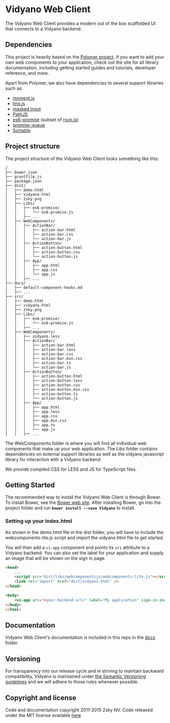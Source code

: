 # Vidyano Web Client

The Vidyano Web Client provides a modern out of the box scaffolded UI that connects to a Vidyano backend.

## Dependencies

This project is heavily based on the [Polymer project](https://www.polymer-project.org/). if you want to add your own web components to your application, check out the site for all library documentation, including getting started guides and tutorials, developer reference, and more.

Apart from Polymer, we also have dependencies to several support libraries such as:

* [moment.js](http://momentjs.com/)
* [linq.js](http://linqjs.codeplex.com/)
* [masked input](http://digitalbush.com/projects/masked-input-plugin/)
* [PathJS](https://github.com/mtrpcic/pathjs)
* [es6-promise](https://github.com/jakearchibald/es6-promise) (subset of [rsvp.js](https://github.com/tildeio/rsvp.js))
* [promise-queue](https://github.com/azproduction/promise-queue/)
* [Sortable](https://github.com/RubaXa/Sortable)

## Project structure

The project structure of the Vidyano Web Client looks something like this:

```
/
├── bower.json
├── gruntfile.js
├── package.json
├── dist/
│   ├── demo.html
│   ├── vidyano.html
│   ├── 2sky.png
│   ├── Libs/
│   │   ├── es6-promise/
│   │   │   └── es6-promise.js
│   │   ├── ...
│   ├── WebComponents/
│   │   ├── ActionBar/
│   │   │   ├── action-bar.html
│   │   │   ├── action-bar.css
│   │   │   └── action-bar.js
│   │   ├── ActionButton/
│   │   │   ├── action-button.html
│   │   │   ├── action-button.css
│   │   │   └── action-button.js
│   │   ├── App/
│   │   │   ├── app.html
│   │   │   ├── app.css
│   │   │   └── app.js
│   │   ├── ...
├── docs/
│   ├── default-component-hooks.md
│   ├── ...
├── src/
│   ├── demo.html
│   ├── vidyano.html
│   ├── 2sky.png
│   ├── Libs/
│   │   ├── es6-promise/
│   │   │   └── es6-promise.js
│   │   ├── ...
│   ├── WebComponents/
│   │   ├── vidyano.less
│   │   ├── ActionBar/
│   │   │   ├── action-bar.html
│   │   │   ├── action-bar.less
│   │   │   ├── action-bar.css
│   │   │   ├── action-bar.min.css
│   │   │   ├── action-bar.ts
│   │   │   └── action-bar.js
│   │   ├── ActionButton/
│   │   │   ├── action-button.html
│   │   │   ├── action-button.less
│   │   │   ├── action-button.css
│   │   │   ├── action-button.min.css
│   │   │   ├── action-button.ts
│   │   │   └── action-button.js
│   │   ├── App/
│   │   │   ├── app.html
│   │   │   ├── app.less
│   │   │   ├── app.css
│   │   │   ├── app.min.css
│   │   │   ├── app.ts
│   │   │   └── app.js
│   │   ├── ...
```

The WebComponents folder is where you will find all individual web components that make up your web application.
The Libs folder contains dependencies on external support libraries as well as the vidyano javascript library for interaction with a Vidyano backend.

We provide compiled CSS for LESS and JS for TypeScript files.

## Getting Started

The recommended way to install the Vidyano Web Client is through Bower. To install Bower, see the [Bower web site](http://bower.io/). After installing Bower, go into the project folder and run **```bower install --save Vidyano```** to install.

### Setting up your index.html

As shown in the demo.html file in the dist folder, you will have to include the webcomponents-lite.js script and import the vidyano.html file to get started.

You will then add a ```vi-app``` component and points its ```uri``` attribute to a Vidyano backend. You can also set the label for your application and supply an image that will be shown on the sign in page. 

```html
<head>
	...
	<script src="dist/libs/webcomponentsjs/webcomponents-lite.js"></script>
    <link rel="import" href="dist/vidyano.html" />
</head>

<body>
    <vi-app uri="<your-backend-url>" label="My application" sign-in-image="signin.png"></vi-app>
</body>
</html>
```

## Documentation

Vidyano Web Client's documentation is included in this repo in the [docs](./docs) folder.

## Versioning

For transparency into our release cycle and in striving to maintain backward compatibility, Vidyano is maintained under [the Semantic Versioning guidelines](http://semver.org/) and we will adhere to those rules whenever possible.

## Copyright and license

Code and documentation copyright 2011-2015 2sky NV. Code released under the MIT license available [here](./LICENSE)